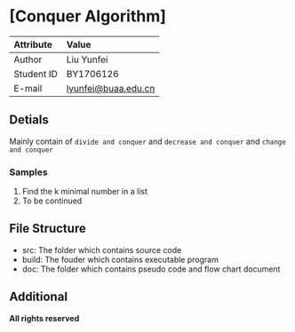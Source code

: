 # [Conquer Algorithm]

| Attribute  |        Value      |
|:-----------|:------------------|
|  Author    |      Liu Yunfei   |
|Student ID  |      BY1706126    |
|E-mail      |lyunfei@buaa.edu.cn|

## Detials

Mainly contain of ``divide and conquer`` and ``decrease and conquer`` and ``change and conquer``
### Samples
1. Find the k minimal number in a list
2. To be continued

## File Structure

* src:   The folder which contains source code
* build: The fouder which contains executable program
* doc:   The folder which contains pseudo code and flow chart document

## Additional

**All rights reserved**
